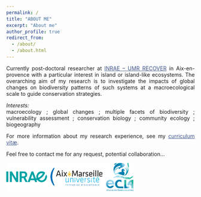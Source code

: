 ```yaml
---
permalink: /
title: "ABOUT ME"
excerpt: "About me"
author_profile: true
redirect_from: 
  - /about/
  - /about.html
---
```

<style> body {text-align: justify} </style> <!-- Justify text. -->

Currently post-doctoral researcher at <a href="https://www6.paca.inrae.fr/recover/" target="_blank" style="color:#3B528B;">INRAE – UMR RECOVER</a> in Aix-en-provence with a particular interest in island or island-like ecosystems. The overarching aim of my research is to investigate the impacts of global changes on biodiversity patterns of such systems at a macroecological scale to guide conservation strategies.

*Interests:*<br>
macroecology ; global changes ; multiple facets of biodiversity ; vulnerability assessment ; conservation biology ; community ecology ; biogeography

For more information about my research experience, see my <a href="https://camilleleclerc.github.io/cv/" target="_blank" style="color:#3B528B;">curriculum vitæ</a>.

Feel free to contact me for any request, potential collaboration…

<img class="wp-image-817" style="width:340px;" src="images/logo_institut.png" alt="logo_institut" class="inline"/>

